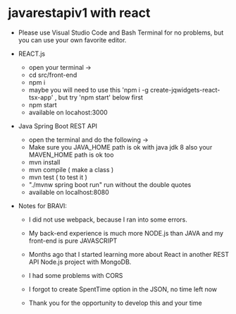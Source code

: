 # javarestapiv1 with react

- Please use Visual Studio Code and Bash Terminal for no problems, but you can use your own favorite editor.

- REACT.js

	- open your terminal ->
	- cd src/front-end
	- npm i
	- maybe you will need to use this 'npm i -g create-jqwidgets-react-tsx-app' , but try 'npm start' below first
	- npm start
	- available on locahost:3000

- Java Spring Boot REST API

	- open the terminal and do the following ->
	- Make sure you JAVA_HOME path is ok with java jdk 8 also your MAVEN_HOME path is ok too
	- mvn install
	- mvn compile ( make a class )
	- mvn test ( to test it )
	- "./mvnw spring boot run" run without the double quotes
	- available on localhost:8080


- Notes for BRAVI:
	- I did not use webpack, because I ran into some errors.
	- My back-end experience is much more NODE.js than JAVA and my front-end is pure JAVASCRIPT
	- Months ago that I started learning more about React in another REST API Node.js project with MongoDB.
	- I had some problems with CORS
	- I forgot to create SpentTime option in the JSON, no time left now

	- Thank you for the opportunity to develop this and your time
